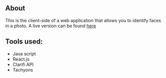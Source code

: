 ## About
This is the client-side of a web application that allows you to identify faces in a photo. 
A live version can be found [here](https://dajalac.github.io/wondering)

## Tools used:
- Java script
- React.js
- Clarifi API
- Tachyons


